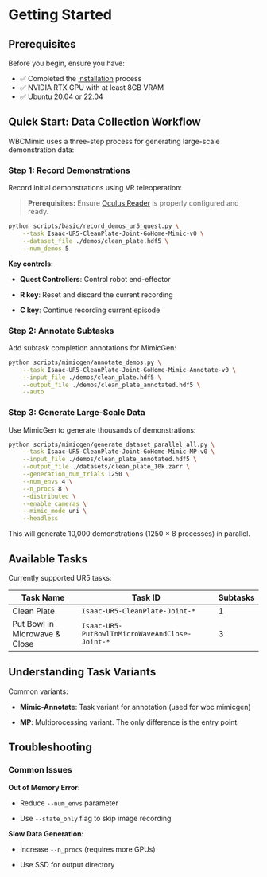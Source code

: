 # Getting Started

## Prerequisites

Before you begin, ensure you have:

- ✅ Completed the [installation](install.md) process
- ✅ NVIDIA RTX GPU with at least 8GB VRAM
- ✅ Ubuntu 20.04 or 22.04

## Quick Start: Data Collection Workflow

WBCMimic uses a three-step process for generating large-scale demonstration data:

### Step 1: Record Demonstrations

Record initial demonstrations using VR teleoperation:

> **Prerequisites:** Ensure [Oculus Reader](https://github.com/rail-berkeley/oculus_reader) is properly configured and ready.

```bash
python scripts/basic/record_demos_ur5_quest.py \
    --task Isaac-UR5-CleanPlate-Joint-GoHome-Mimic-v0 \
    --dataset_file ./demos/clean_plate.hdf5 \
    --num_demos 5
```

**Key controls:**

- **Quest Controllers**: Control robot end-effector

- **R key**: Reset and discard the current recording

- **C key**: Continue recording current episode

### Step 2: Annotate Subtasks

Add subtask completion annotations for MimicGen:

```bash
python scripts/mimicgen/annotate_demos.py \
    --task Isaac-UR5-CleanPlate-Joint-GoHome-Mimic-Annotate-v0 \
    --input_file ./demos/clean_plate.hdf5 \
    --output_file ./demos/clean_plate_annotated.hdf5 \
    --auto
```

### Step 3: Generate Large-Scale Data

Use MimicGen to generate thousands of demonstrations:

```bash
python scripts/mimicgen/generate_dataset_parallel_all.py \
    --task Isaac-UR5-CleanPlate-Joint-GoHome-Mimic-MP-v0 \
    --input_file ./demos/clean_plate_annotated.hdf5 \
    --output_file ./datasets/clean_plate_10k.zarr \
    --generation_num_trials 1250 \
    --num_envs 4 \
    --n_procs 8 \
    --distributed \
    --enable_cameras \
    --mimic_mode uni \
    --headless
```

This will generate 10,000 demonstrations (1250 × 8 processes) in parallel.

## Available Tasks

Currently supported UR5 tasks:

| Task Name | Task ID | Subtasks |
|-----------|---------|----------|
| Clean Plate | `Isaac-UR5-CleanPlate-Joint-*` | 1 |
| Put Bowl in Microwave & Close | `Isaac-UR5-PutBowlInMicroWaveAndClose-Joint-*` | 3 |

## Understanding Task Variants

Common variants:

- **Mimic-Annotate**: Task variant for annotation (used for wbc mimicgen)

- **MP**: Multiprocessing variant. The only difference is the entry point. 

## Troubleshooting

### Common Issues

**Out of Memory Error:**

- Reduce `--num_envs` parameter

- Use `--state_only` flag to skip image recording

**Slow Data Generation:**

- Increase `--n_procs` (requires more GPUs)

- Use SSD for output directory